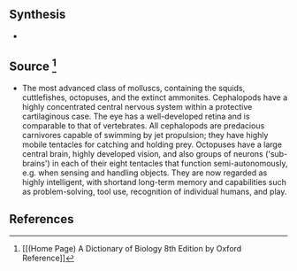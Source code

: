 ## Synthesis
- 
## Source [^1]
- The most advanced class of molluscs, containing the squids, cuttlefishes, octopuses, and the extinct ammonites. Cephalopods have a highly concentrated central nervous system within a protective cartilaginous case. The eye has a well-developed retina and is comparable to that of vertebrates. All cephalopods are predacious carnivores capable of swimming by jet propulsion; they have highly mobile tentacles for catching and holding prey. Octopuses have a large central brain, highly developed vision, and also groups of neurons ('sub-brains') in each of their eight tentacles that function semi-autonomously, e.g. when sensing and handling objects. They are now regarded as highly intelligent, with shortand long-term memory and capabilities such as problem-solving, tool use, recognition of individual humans, and play.
## References

[^1]: [[(Home Page) A Dictionary of Biology 8th Edition by Oxford Reference]]